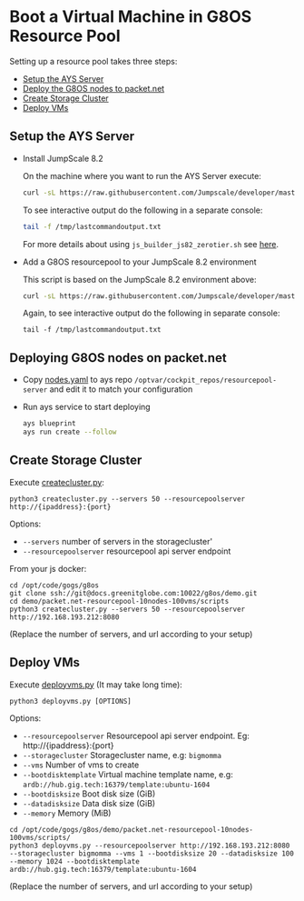 # Boot a Virtual Machine in G8OS Resource Pool

Setting up a resource pool takes three steps:

- [Setup the AYS Server](#setup-ays)
- [Deploy the G8OS nodes to packet.net](#deploy-nodes)
- [Create Storage Cluster](#storagecluster)
- [Deploy VMs](#deployvms)


<a id="setup-ays"></a>
## Setup the AYS Server

* Install JumpScale 8.2

  On the machine where you want to run the AYS Server execute:

  ```bash
  curl -sL https://raw.githubusercontent.com/Jumpscale/developer/master/scripts/js_builder_js82_zerotier.sh?$RANDOM | bash -s <your-ZeroTier-network-ID>
  ```

  To see interactive output do the following in a separate console:

  ```bash
  tail -f /tmp/lastcommandoutput.txt
  ```

  For more details about using `js_builder_js82_zerotier.sh` see [here](https://github.com/Jumpscale/developer/blob/master/docs/installjs8_details.md).



* Add a G8OS resourcepool to your JumpScale 8.2 environment

  This script is based on the JumpScale 8.2 environment above:

  ```bash
  curl -sL https://raw.githubusercontent.com/Jumpscale/developer/master/scripts/g8os_grid_installer82.sh?$RANDOM | bash -s <Branch> <your-ZeroTier-network-ID> <your-ZeroTier-Token>
  ```

  Again, to see interactive output do the following in separate console:

  ```
  tail -f /tmp/lastcommandoutput.txt
  ```

<a id="deploy-nodes"></a>
## Deploying G8OS nodes on packet.net

- Copy [nodes.yaml](./packet.net-resourcepool-10nodes-100vms/blueprints/nodes.yaml) to ays repo `/optvar/cockpit_repos/resourcepool-server` and edit it to match your configuration
- Run ays service to start deploying

  ```bash
  ays blueprint
  ays run create --follow
  ```

<a id="storagecluster"></a>
## Create Storage Cluster

Execute [createcluster.py](./scripts/createcluster.py):

  `python3 createcluster.py --servers 50 --resourcepoolserver http://{ipaddress}:{port}`

  Options:
  - `--servers` number of servers in the storagecluster'
  - `--resourcepoolserver` resourcepool api server endpoint

From your js docker:
```shell
cd /opt/code/gogs/g8os
git clone ssh://git@docs.greenitglobe.com:10022/g8os/demo.git
cd demo/packet.net-resourcepool-10nodes-100vms/scripts
python3 createcluster.py --servers 50 --resourcepoolserver http://192.168.193.212:8080
```
(Replace the number of servers, and url according to your setup)

<a id="deployvms"></a>
## Deploy VMs

Execute [deployvms.py](./scripts/deployvms.py) (It may take long time):

  `python3 deployvms.py [OPTIONS]`

Options:
  - `--resourcepoolserver`     Resourcepool api server endpoint. Eg: http://{ipaddress}:{port}
  - `--storagecluster`         Storagecluster name, e.g: `bigmomma`
  - `--vms`                    Number of vms to create
  - `--bootdisktemplate`       Virtual machine template name, e.g: `ardb://hub.gig.tech:16379/template:ubuntu-1604`
  - `--bootdisksize`           Boot disk size (GiB)
  - `--datadisksize`           Data disk size (GiB)
  - `--memory`                 Memory (MiB)

```shell
cd /opt/code/gogs/g8os/demo/packet.net-resourcepool-10nodes-100vms/scripts/
python3 deployvms.py --resourcepoolserver http://192.168.193.212:8080 --storagecluster bigmomma --vms 1 --bootdisksize 20 --datadisksize 100 --memory 1024 --bootdisktemplate ardb://hub.gig.tech:16379/template:ubuntu-1604
```
(Replace the number of servers, and url according to your setup)

